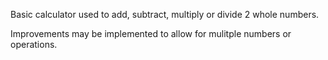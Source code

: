 Basic calculator used to add, subtract, multiply or divide 2 whole numbers.

Improvements may be implemented to allow for mulitple numbers or operations.
